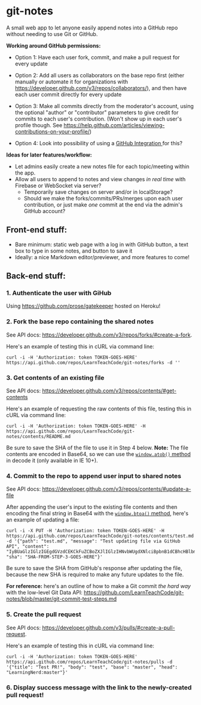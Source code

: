# git-notes
A small web app to let anyone easily append notes into a GitHub repo without needing to use Git or GitHub.

**Working around GitHub permissions:**

- Option 1: Have each user fork, commit, and make a pull request for every update

- Option 2: Add all users as collaborators on the base repo first (either manually or automate it for organizations with https://developer.github.com/v3/repos/collaborators/), and then have each user commit directly for every update

- Option 3: Make all commits directly from the moderator's account, using the optional "author" or "contributor" parameters to give credit for commits to each user's contribution. (Won't show up in each user's profile though. See https://help.github.com/articles/viewing-contributions-on-your-profile/)

- Option 4: Look into possibility of using a [GitHub Integration ](https://developer.github.com/early-access/integrations/) for this?

**Ideas for later features/workflow:**
- Let admins easily create a new notes file for each topic/meeting within the app.
- Allow all users to append to notes and view changes *in real time* with Firebase or WebSocket via server?
   - Temporarily save changes on server and/or in localStorage?
   - Should we make the forks/commits/PRs/merges upon each user contribution, or just make *one* commit at the end via the admin's GitHub account?

## Front-end stuff:
- Bare minimum: static web page with a log in with GitHub button, a text box to type in some notes, and button to save it
- Ideally: a nice Markdown editor/previewer, and more features to come!

## Back-end stuff:

### 1. Authenticate the user with GiHub

   Using https://github.com/prose/gatekeeper hosted on Heroku!

### 2. Fork the base repo containing the shared notes

   See API docs: https://developer.github.com/v3/repos/forks/#create-a-fork.
   
   Here's an example of testing this in cURL via command line:
   
   ```
   curl -i -H 'Authorization: token TOKEN-GOES-HERE' https://api.github.com/repos/LearnTeachCode/git-notes/forks -d ''
   ```
   
### 3. Get contents of an existing file

   See API docs: https://developer.github.com/v3/repos/contents/#get-contents
   
   Here's an example of requesting the raw contents of this file, testing this in cURL via command line:
   
   ```
   curl -i -H 'Authorization: token TOKEN-GOES-HERE' -H https://api.github.com/repos/LearnTeachCode/git-notes/contents/README.md
   ```
   
   Be sure to save the SHA of the file to use it in Step 4 below. **Note:** The file contents are encoded in Base64, so we can use the [`window.atob()` method](https://developer.mozilla.org/en-US/docs/Web/API/WindowOrWorkerGlobalScope/atob) in decode it (only available in IE 10+).

### 4. Commit to the repo to append user input to shared notes

   See API docs: https://developer.github.com/v3/repos/contents/#update-a-file
   
   After appending the user's input to the existing file contents and then encoding the final string in Base64 with the [`window.btoa()` method](https://developer.mozilla.org/en-US/docs/Web/API/WindowOrWorkerGlobalScope/btoa), here's an example of updating a file: 
   
   ```
   curl -i -X PUT -H 'Authorization: token TOKEN-GOES-HERE' -H https://api.github.com/repos/LearnTeachCode/git-notes/contents/test.md -d '{"path": "test.md", "message": "Test updating file via GitHub API", "content": "IyBUaGlzIGlzIGEgdGVzdCEKCkFuZCBoZXJlIGlzIHNvbWUgdXNlciBpbnB1dCBhcHBlbmRlZCB0byB0aGUgcHJldmlvdXMgZmlsZSBjb250ZW50cy4K", "sha": "SHA-FROM-STEP-3-GOES-HERE"}'
   ```
   
   Be sure to save the SHA from GitHub's response after updating the file, because the new SHA is required to make any future updates to the file.
   
   **For reference:** here's an outline of how to make a Git commit *the hard way* with the low-level Git Data API: https://github.com/LearnTeachCode/git-notes/blob/master/git-commit-test-steps.md

### 5. Create the pull request

   See API docs: https://developer.github.com/v3/pulls/#create-a-pull-request.
   
   Here's an example of testing this in cURL via command line:
   
   ```
   curl -i -H 'Authorization: token TOKEN-GOES-HERE' https://api.github.com/repos/LearnTeachCode/git-notes/pulls -d '{"title": "Test PR!", "body": "test", "base": "master", "head": "LearningNerd:master"}'
   ```

### 6. Display success message with the link to the newly-created pull request!
